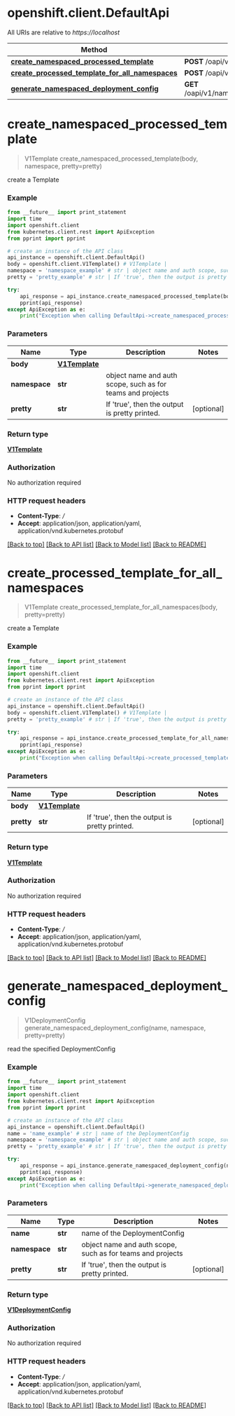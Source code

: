 # openshift.client.DefaultApi

All URIs are relative to *https://localhost*

Method | HTTP request | Description
------------- | ------------- | -------------
[**create_namespaced_processed_template**](DefaultApi.md#create_namespaced_processed_template) | **POST** /oapi/v1/namespaces/{namespace}/processedtemplates | 
[**create_processed_template_for_all_namespaces**](DefaultApi.md#create_processed_template_for_all_namespaces) | **POST** /oapi/v1/processedtemplates | 
[**generate_namespaced_deployment_config**](DefaultApi.md#generate_namespaced_deployment_config) | **GET** /oapi/v1/namespaces/{namespace}/generatedeploymentconfigs/{name} | 


# **create_namespaced_processed_template**
> V1Template create_namespaced_processed_template(body, namespace, pretty=pretty)



create a Template

### Example 
```python
from __future__ import print_statement
import time
import openshift.client
from kubernetes.client.rest import ApiException
from pprint import pprint

# create an instance of the API class
api_instance = openshift.client.DefaultApi()
body = openshift.client.V1Template() # V1Template | 
namespace = 'namespace_example' # str | object name and auth scope, such as for teams and projects
pretty = 'pretty_example' # str | If 'true', then the output is pretty printed. (optional)

try: 
    api_response = api_instance.create_namespaced_processed_template(body, namespace, pretty=pretty)
    pprint(api_response)
except ApiException as e:
    print("Exception when calling DefaultApi->create_namespaced_processed_template: %s\n" % e)
```

### Parameters

Name | Type | Description  | Notes
------------- | ------------- | ------------- | -------------
 **body** | [**V1Template**](V1Template.md)|  | 
 **namespace** | **str**| object name and auth scope, such as for teams and projects | 
 **pretty** | **str**| If &#39;true&#39;, then the output is pretty printed. | [optional] 

### Return type

[**V1Template**](V1Template.md)

### Authorization

No authorization required

### HTTP request headers

 - **Content-Type**: */*
 - **Accept**: application/json, application/yaml, application/vnd.kubernetes.protobuf

[[Back to top]](#) [[Back to API list]](../README.md#documentation-for-api-endpoints) [[Back to Model list]](../README.md#documentation-for-models) [[Back to README]](../README.md)

# **create_processed_template_for_all_namespaces**
> V1Template create_processed_template_for_all_namespaces(body, pretty=pretty)



create a Template

### Example 
```python
from __future__ import print_statement
import time
import openshift.client
from kubernetes.client.rest import ApiException
from pprint import pprint

# create an instance of the API class
api_instance = openshift.client.DefaultApi()
body = openshift.client.V1Template() # V1Template | 
pretty = 'pretty_example' # str | If 'true', then the output is pretty printed. (optional)

try: 
    api_response = api_instance.create_processed_template_for_all_namespaces(body, pretty=pretty)
    pprint(api_response)
except ApiException as e:
    print("Exception when calling DefaultApi->create_processed_template_for_all_namespaces: %s\n" % e)
```

### Parameters

Name | Type | Description  | Notes
------------- | ------------- | ------------- | -------------
 **body** | [**V1Template**](V1Template.md)|  | 
 **pretty** | **str**| If &#39;true&#39;, then the output is pretty printed. | [optional] 

### Return type

[**V1Template**](V1Template.md)

### Authorization

No authorization required

### HTTP request headers

 - **Content-Type**: */*
 - **Accept**: application/json, application/yaml, application/vnd.kubernetes.protobuf

[[Back to top]](#) [[Back to API list]](../README.md#documentation-for-api-endpoints) [[Back to Model list]](../README.md#documentation-for-models) [[Back to README]](../README.md)

# **generate_namespaced_deployment_config**
> V1DeploymentConfig generate_namespaced_deployment_config(name, namespace, pretty=pretty)



read the specified DeploymentConfig

### Example 
```python
from __future__ import print_statement
import time
import openshift.client
from kubernetes.client.rest import ApiException
from pprint import pprint

# create an instance of the API class
api_instance = openshift.client.DefaultApi()
name = 'name_example' # str | name of the DeploymentConfig
namespace = 'namespace_example' # str | object name and auth scope, such as for teams and projects
pretty = 'pretty_example' # str | If 'true', then the output is pretty printed. (optional)

try: 
    api_response = api_instance.generate_namespaced_deployment_config(name, namespace, pretty=pretty)
    pprint(api_response)
except ApiException as e:
    print("Exception when calling DefaultApi->generate_namespaced_deployment_config: %s\n" % e)
```

### Parameters

Name | Type | Description  | Notes
------------- | ------------- | ------------- | -------------
 **name** | **str**| name of the DeploymentConfig | 
 **namespace** | **str**| object name and auth scope, such as for teams and projects | 
 **pretty** | **str**| If &#39;true&#39;, then the output is pretty printed. | [optional] 

### Return type

[**V1DeploymentConfig**](V1DeploymentConfig.md)

### Authorization

No authorization required

### HTTP request headers

 - **Content-Type**: */*
 - **Accept**: application/json, application/yaml, application/vnd.kubernetes.protobuf

[[Back to top]](#) [[Back to API list]](../README.md#documentation-for-api-endpoints) [[Back to Model list]](../README.md#documentation-for-models) [[Back to README]](../README.md)

